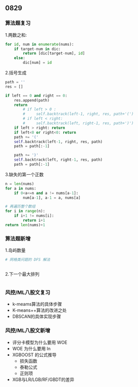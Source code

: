 ## 0829 
### 算法题复习 
1.两数之和: 
```python
for id, num in enumerate(nums):
    if target-num in dic: 
        return [dic[target-num], id] 
    else: 
        dic[num] = id  
```   

2.括号生成 
```python  
path = '' 
res = []  

if left == 0 and right == 0:
    res.append(path) 
    return 
        # if left > 0 : 
        #     self.backtrack(left-1, right, res, path+'(')
        # if left < right: 
        #     self.backtrack(left, right-1, res, path+')')  
    if left > right: return
    if left<0 or right<0: return 
    path += '('
    self.backtrack(left-1, right, res, path) 
    path = path[:-1]  

    path += ')'
    self.backtrack(left, right-1, res, path) 
    path = path[:-1] 
```   

3.缺失的第一个正数 
```python 
n = len(nums)
for a in nums: 
    if 0<a<=n and a != nums[a-1]:
        num[a-1], a-1 = a, nums[a] 

# 再遍历整个数组
for i in range(n):
    if i+1 != nums[i]:
        return i+1 
return len(nums)+1 
```  

### 算法题新增  
1.岛屿数量  
```python
# 网格类问题的 DFS 解法 



``` 

2.下一个最大排列 
```python

```

### 风控/ML八股文复习   
- k-meams算法的具体步骤 
- K-means++算法的改进之处 
- DBSCAN的具体实现步骤

### 风控/ML八股文新增 
- 评分卡模型为什么要用 WOE
- WOE 为什么要用 In 
- XGBOOST 的公式推导 
    - 损失函数
    - 泰勒公式
    - 正则项
- XGB与LR/LGB/RF/GBDT的差异 